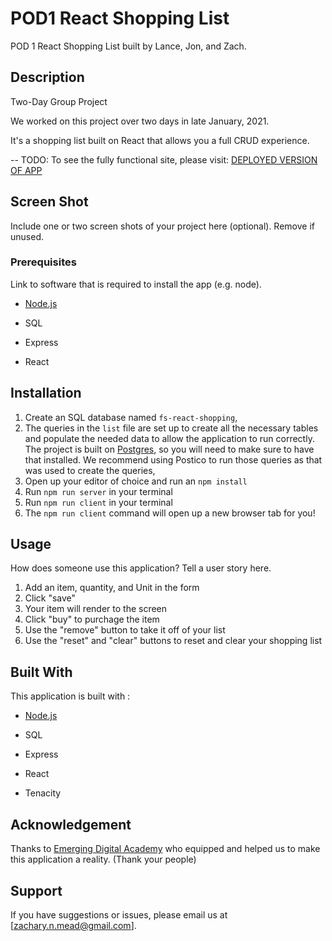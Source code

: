 # POD1 React Shopping List

POD 1 React Shopping List built by Lance, Jon, and Zach.

## Description

Two-Day Group Project

We worked on this project over two days in late January, 2021. 

It's a shopping list built on React that allows you a full CRUD experience.

-- TODO: 
To see the fully functional site, please visit: [DEPLOYED VERSION OF APP](www.heroku.com)

## Screen Shot

Include one or two screen shots of your project here (optional). Remove if unused.

### Prerequisites

Link to software that is required to install the app (e.g. node).

- [Node.js](https://nodejs.org/en/)

- SQL

- Express

- React

## Installation

1. Create an SQL database named `fs-react-shopping`,
2. The queries in the `list` file are set up to create all the necessary tables and populate the needed data to allow the application to run correctly. The project is built on [Postgres](https://www.postgresql.org/download/), so you will need to make sure to have that installed. We recommend using Postico to run those queries as that was used to create the queries, 
3. Open up your editor of choice and run an `npm install`
4. Run `npm run server` in your terminal
5. Run `npm run client` in your terminal
6. The `npm run client` command will open up a new browser tab for you!

## Usage
How does someone use this application? Tell a user story here.

1. Add an item, quantity, and Unit in the form
2. Click "save" 
3. Your item will render to the screen
4. Click "buy" to purchage the item
5. Use the "remove" button to take it off of your list
6. Use the "reset" and "clear" buttons to reset and clear your shopping list

## Built With

This application is built with :

- [Node.js](https://nodejs.org/en/)

- SQL

- Express

- React

- Tenacity

## Acknowledgement
Thanks to [Emerging Digital Academy](https://www.emergingacademy.org/) who equipped and helped us to make this application a reality. (Thank your people)

## Support
If you have suggestions or issues, please email us at [zachary.n.mead@gmail.com]. 
